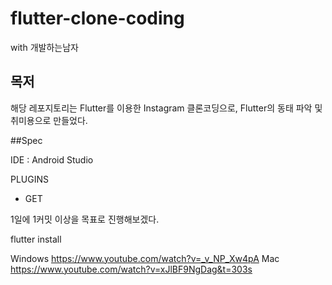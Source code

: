 # flutter-clone-coding
with 개발하는남자

## 목저
해당 레포지토리는 Flutter를 이용한 Instagram 클론코딩으로,
Flutter의 동태 파악 및 취미용으로 만들었다.

##Spec

IDE : Android Studio

PLUGINS
 - GET


1일에 1커밋 이상을 목표로 진행해보겠다.

flutter install

Windows
https://www.youtube.com/watch?v=_v_NP_Xw4pA
Mac
https://www.youtube.com/watch?v=xJlBF9NgDag&t=303s
